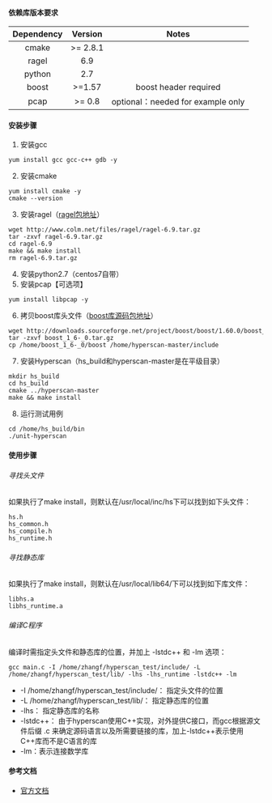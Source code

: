 #### 依赖库版本要求
| Dependency | Version | Notes |
| :------------: | :----: | :--------: |
| cmake | >= 2.8.1 |  |
| ragel | 6.9 |  |
| python | 2.7 |  |
| boost | >=1.57 | boost header required |
| pcap | >= 0.8 | optional：needed for example only |

#### 安装步骤
1. 安装gcc
```
yum install gcc gcc-c++ gdb -y
```
2. 安装cmake
```
yum install cmake -y
cmake --version
```
3. 安装ragel（[ragel包地址](http://www.colm.net/files/ragel/ragel-6.9.tar.gz)）
```
wget http://www.colm.net/files/ragel/ragel-6.9.tar.gz
tar -zxvf ragel-6.9.tar.gz
cd ragel-6.9
make && make install
rm ragel-6.9.tar.gz
```
4. 安装python2.7（centos7自带）
5. 安装pcap【可选项】
```
yum install libpcap -y
```
6. 拷贝boost库头文件（[boost库源码包地址](http://downloads.sourceforge.net/project/boost/boost/1.60.0/boost_1_60_0.tar.gz)）
```
wget http://downloads.sourceforge.net/project/boost/boost/1.60.0/boost_1_60_0.tar.gz
tar -zxvf boost_1_6-_0.tar.gz
cp /home/boost_1_6-_0/boost /home/hyperscan-master/include
```
7. 安装Hyperscan（hs_build和hyperscan-master是在平级目录）
```
mkdir hs_build
cd hs_build
cmake ../hyperscan-master
make && make install
```
8. 运行测试用例
```
cd /home/hs_build/bin
./unit-hyperscan
```

#### 使用步骤
###### 寻找头文件
如果执行了make install，则默认在/usr/local/inc/hs下可以找到如下头文件：
```
hs.h
hs_common.h
hs_compile.h
hs_runtime.h
```

###### 寻找静态库
如果执行了make install，则默认在/usr/local/lib64/下可以找到如下库文件：
```
libhs.a
libhs_runtime.a
```

###### 编译C程序
编译时需指定头文件和静态库的位置，并加上 -lstdc++ 和 -lm 选项：
```
gcc main.c -I /home/zhangf/hyperscan_test/include/ -L /home/zhangf/hyperscan_test/lib/ -lhs -lhs_runtime -lstdc++ -lm
```
* -I /home/zhangf/hyperscan_test/include/： 指定头文件的位置
* -L /home/zhangf/hyperscan_test/lib/： 指定静态库的位置
* -lhs： 指定静态库的名称
* -lstdc++： 由于hyperscan使用C++实现，对外提供C接口，而gcc根据源文件后缀 .c 来确定源码语言以及所需要链接的库，加上-lstdc++表示使用C++库而不是C语言的库
* -lm：表示连接数学库

#### 参考文档
* [官方文档](http://intel.github.io/hyperscan/dev-reference/index.html)